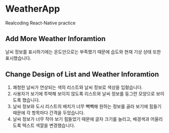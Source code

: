 # WeatherApp
Realcoding React-Native practice

## Add More Weather Inforamtion
날씨 정보를 표시하기에는 온도만으로는 부족했기 때문에 습도와 현재 기상 상태 또한 표시했습니다.

## Change Design of List and Weather Inforamtion
1. 쾌청한 날씨가 연상되는 색의 리스트와 날씨 정보로 색상을 입혔습니다.
2. 사용자가 보기에 투박해 보이지 않도록 리스트와 날씨 정보를 둥그런 모양으로 보이도록 했습니다.
3. 날씨 정보와 도시 리스트의 배치가 너무 빽빽해 원하는 정보를 골라 보기에 힘들기 때문에 각 항목마다 간격을 두었습니다.
4. 날씨 정보가 너무 작아 보기 힘들었기 때문에 글자 크기를 늘리고, 배경색과 어울리도록 텍스트 색깔을 변경했습니다.
